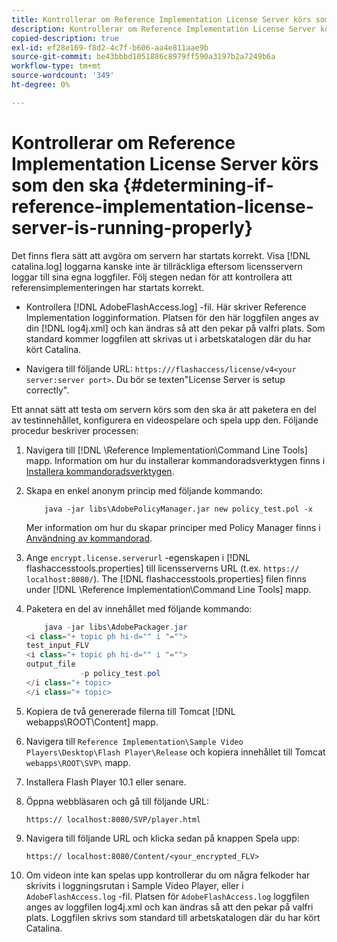 ```yaml
---
title: Kontrollerar om Reference Implementation License Server körs som den ska
description: Kontrollerar om Reference Implementation License Server körs som den ska
copied-description: true
exl-id: ef28e169-f8d2-4c7f-b606-aa4e811aae9b
source-git-commit: be43bbbd1051886c8979ff590a3197b2a7249b6a
workflow-type: tm+mt
source-wordcount: '349'
ht-degree: 0%

---
```


# Kontrollerar om Reference Implementation License Server körs som den ska {#determining-if-reference-implementation-license-server-is-running-properly}

Det finns flera sätt att avgöra om servern har startats korrekt. Visa [!DNL catalina.log] loggarna kanske inte är tillräckliga eftersom licensservern loggar till sina egna loggfiler. Följ stegen nedan för att kontrollera att referensimplementeringen har startats korrekt.

* Kontrollera [!DNL AdobeFlashAccess.log] -fil. Här skriver Reference Implementation logginformation. Platsen för den här loggfilen anges av din [!DNL log4j.xml] och kan ändras så att den pekar på valfri plats. Som standard kommer loggfilen att skrivas ut i arbetskatalogen där du har kört Catalina.

* Navigera till följande URL: `https:///flashaccess/license/v4<your server:server port>`. Du bör se texten&quot;License Server is setup correctly&quot;.

Ett annat sätt att testa om servern körs som den ska är att paketera en del av testinnehållet, konfigurera en videospelare och spela upp den. Följande procedur beskriver processen:

1. Navigera till [!DNL \Reference Implementation\Command Line Tools] mapp. Information om hur du installerar kommandoradsverktygen finns i [Installera kommandoradsverktygen](../aaxs-reference-implementations/command-line-tools/aaxs-ref-impl-command-line-overview.md#installing-the-command-line-tools).

1. Skapa en enkel anonym princip med följande kommando:

   ```
       java -jar libs\AdobePolicyManager.jar new policy_test.pol -x
   ```

   Mer information om hur du skapar principer med Policy Manager finns i [Användning av kommandorad](../aaxs-reference-implementations/command-line-tools/policy-manager/command-line-usage.md).

1. Ange `encrypt.license.serverurl` -egenskapen i [!DNL flashaccesstools.properties] till licensserverns URL (t.ex. `https:// localhost:8080/`). The [!DNL flashaccesstools.properties] filen finns under [!DNL \Reference Implementation\Command Line Tools] mapp.

1. Paketera en del av innehållet med följande kommando:

   ```java
       java -jar libs\AdobePackager.jar  
   <i class="+ topic ph hi-d="" i "="">
   test_input_FLV  
   <i class="+ topic ph hi-d="" i "="">
   output_file  
               -p policy_test.pol 
   </i class="+ topic> 
   </i class="+ topic>
   ```

1. Kopiera de två genererade filerna till Tomcat [!DNL webapps\ROOT\Content] mapp.
1. Navigera till `Reference Implementation\Sample Video Players\Desktop\Flash Player\Release` och kopiera innehållet till Tomcat `webapps\ROOT\SVP\` mapp.
1. Installera Flash Player 10.1 eller senare.
1. Öppna webbläsaren och gå till följande URL:

   `https:// localhost:8080/SVP/player.html`
1. Navigera till följande URL och klicka sedan på knappen Spela upp:

   `https:// localhost:8080/Content/<your_encrypted_FLV>`
1. Om videon inte kan spelas upp kontrollerar du om några felkoder har skrivits i loggningsrutan i Sample Video Player, eller i `AdobeFlashAccess.log` -fil. Platsen för `AdobeFlashAccess.log` loggfilen anges av loggfilen log4j.xml och kan ändras så att den pekar på valfri plats. Loggfilen skrivs som standard till arbetskatalogen där du har kört Catalina.
